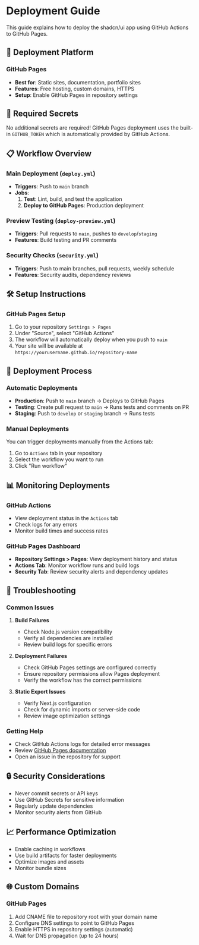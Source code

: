 # Deployment Guide

This guide explains how to deploy the shadcn/ui app using GitHub Actions to GitHub Pages.

## 🚀 Deployment Platform

### GitHub Pages
- **Best for**: Static sites, documentation, portfolio sites
- **Features**: Free hosting, custom domains, HTTPS
- **Setup**: Enable GitHub Pages in repository settings

## 🔧 Required Secrets

No additional secrets are required! GitHub Pages deployment uses the built-in `GITHUB_TOKEN` which is automatically provided by GitHub Actions.

## 📋 Workflow Overview

### Main Deployment (`deploy.yml`)
- **Triggers**: Push to `main` branch
- **Jobs**:
  1. **Test**: Lint, build, and test the application
  2. **Deploy to GitHub Pages**: Production deployment

### Preview Testing (`deploy-preview.yml`)
- **Triggers**: Pull requests to `main`, pushes to `develop`/`staging`
- **Features**: Build testing and PR comments

### Security Checks (`security.yml`)
- **Triggers**: Push to main branches, pull requests, weekly schedule
- **Features**: Security audits, dependency reviews

## 🛠️ Setup Instructions

### GitHub Pages Setup
1. Go to your repository `Settings > Pages`
2. Under "Source", select "GitHub Actions"
3. The workflow will automatically deploy when you push to `main`
4. Your site will be available at `https://yourusername.github.io/repository-name`

## 🔄 Deployment Process

### Automatic Deployments
- **Production**: Push to `main` branch → Deploys to GitHub Pages
- **Testing**: Create pull request to `main` → Runs tests and comments on PR
- **Staging**: Push to `develop` or `staging` branch → Runs tests

### Manual Deployments
You can trigger deployments manually from the Actions tab:
1. Go to `Actions` tab in your repository
2. Select the workflow you want to run
3. Click "Run workflow"

## 📊 Monitoring Deployments

### GitHub Actions
- View deployment status in the `Actions` tab
- Check logs for any errors
- Monitor build times and success rates

### GitHub Pages Dashboard
- **Repository Settings > Pages**: View deployment history and status
- **Actions Tab**: Monitor workflow runs and build logs
- **Security Tab**: Review security alerts and dependency updates

## 🐛 Troubleshooting

### Common Issues

1. **Build Failures**
   - Check Node.js version compatibility
   - Verify all dependencies are installed
   - Review build logs for specific errors

2. **Deployment Failures**
   - Check GitHub Pages settings are configured correctly
   - Ensure repository permissions allow Pages deployment
   - Verify the workflow has the correct permissions

3. **Static Export Issues**
   - Verify Next.js configuration
   - Check for dynamic imports or server-side code
   - Review image optimization settings

### Getting Help
- Check GitHub Actions logs for detailed error messages
- Review [GitHub Pages documentation](https://docs.github.com/en/pages)
- Open an issue in the repository for support

## 🔒 Security Considerations

- Never commit secrets or API keys
- Use GitHub Secrets for sensitive information
- Regularly update dependencies
- Monitor security alerts from GitHub

## 📈 Performance Optimization

- Enable caching in workflows
- Use build artifacts for faster deployments
- Optimize images and assets
- Monitor bundle sizes

## 🌐 Custom Domains

### GitHub Pages
1. Add CNAME file to repository root with your domain name
2. Configure DNS settings to point to GitHub Pages
3. Enable HTTPS in repository settings (automatic)
4. Wait for DNS propagation (up to 24 hours)

